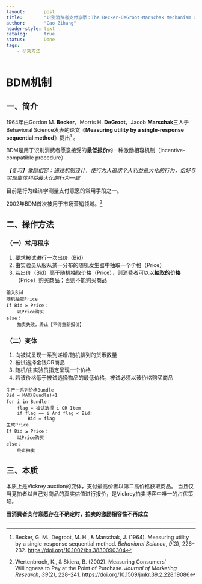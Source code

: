 ```yaml
---
layout:       post
title:        "识别消费者支付意愿：The Becker-DeGroot-Marschak Mechanism 1964"
author:       "Cao Zihang"
header-style: text
catalog:      true
status:		  Done
tags:
    - 研究方法
---
```

# BDM机制

## 一、简介
1964年由Gordon M. **Becker**，Morris H. **DeGroot**，Jacob **Marschak**三人于Behavioral Science发表的论文《**Measuring utility by a single‐response sequential method**》提出[^1] 。

BDM是用于识别消费者愿意接受的**最低报价**的一种激励相容机制（incentive-compatible procedure）

*【复习】激励相容：通过机制设计，使行为人追求个人利益最大化的行为，恰好与实现集体利益最大化的行为一致*

目前是行为经济学测量支付意愿的常用手段之一。

2002年BDM首次被用于市场营销领域。[^2]

## 二、操作方法
### （一）常用程序
1. 要求被试进行一次出价（Bid）
2. 由实验员从服从某一分布的随机发生器中抽取一个价格（Price）
3. 若出价（Bid）高于随机抽取价格（Price），则消费者可以以**抽取的价格**（Price）购买商品；否则不能购买商品

```
输入Bid
随机抽取Price
If Bid ≥ Price：
	以Price购买
else：
	拍卖失败，终止【不得重新报价】
```

### （二）变体
1. 向被试呈现一系列递增/随机排列的货币数量
2. 被试选择金钱OR商品
3. 随机/由实验员指定呈现一个价格
4. 若该价格低于被试选择物品的最低价格，被试必须以该价格购买商品

```
生产一系列价格Bundle
Bid = MAX(Bundle)+1
for i in Bundle：
	flag = 被试选择 i OR Item
	if flag == i And flag < Bid:
		Bid = flag
生成Price
If Bid ≥ Price：
	以Price购买
else：
	终止拍卖
```

## 三、本质
本质上是Vickrey auction的变体，支付最高价者以第二高价格获取商品。
当且仅当竞拍者以自己对商品的真实估值进行报价，是Vickrey拍卖博弈中唯一的占优策略。

**当消费者支付意愿存在不确定时，拍卖的激励相容性不再成立**

----

[^1]:Becker, G. M., Degroot, M. H., & Marschak, J. (1964). Measuring utility by a single-response sequential method. *Behavioral Science*, *9*(3), 226–232. https://doi.org/10.1002/bs.3830090304
[^2]: Wertenbroch, K., & Skiera, B. (2002). Measuring Consumers’ Willingness to Pay at the Point of Purchase. *Journal of Marketing Research*, *39*(2), 228–241. https://doi.org/10.1509/jmkr.39.2.228.19086
